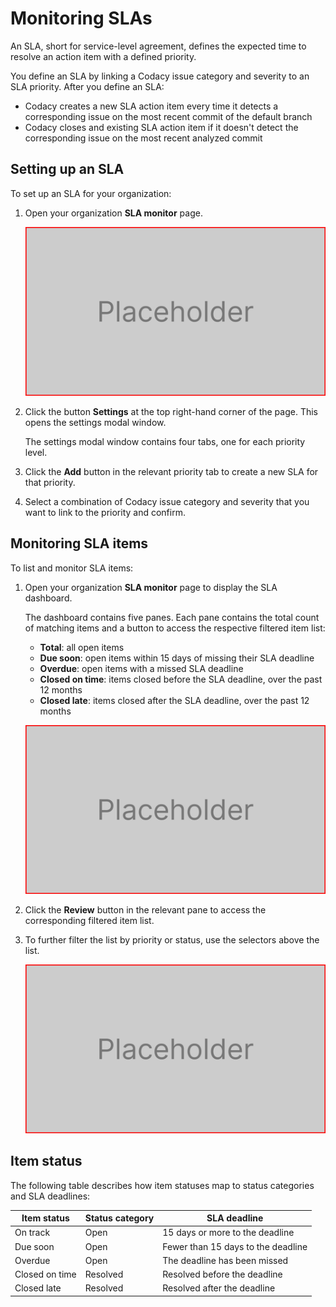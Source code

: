 <!--
TODO:
- Confirm that the SLA deadline for "due soon" is <= 15 days.
- Confirm that new issues on the *default branch* create new items.
- Dashboard, total: confirm whether we're listing all items or all open items.
-->

# Monitoring SLAs <!-- *** Concepts *** -->

An SLA, short for service-level agreement, defines the expected time to resolve an action item with a defined priority.

You define an SLA by linking a Codacy issue category and severity to an SLA priority. After you define an SLA:

-   Codacy creates a new SLA action item every time it detects a corresponding issue on the most recent commit of the default branch
-   Codacy closes and existing SLA action item if it doesn't detect the corresponding issue on the most recent analyzed commit

<!-- *** Tasks *** -->
## Setting up an SLA

To set up an SLA for your organization:

1.  Open your organization **SLA monitor** page.

    ![Adding a repository](images/monitoring-slas-placeholder.png)

1.  Click the button **Settings** at the top right-hand corner of the page. This opens the settings modal window.

    The settings modal window contains four tabs, one for each priority level.

1.  Click the **Add** button in the relevant priority tab to create a new SLA for that priority.

1.  Select a combination of Codacy issue category and severity that you want to link to the priority and confirm.

## Monitoring SLA items

To list and monitor SLA items:

1.  Open your organization **SLA monitor** page to display the SLA dashboard.

    The dashboard contains five panes. Each pane contains the total count of matching items and a button to access the respective filtered item list:

    -   **Total**: all open items<!-- TODO confirm if we're listing all items or all open items -->
    -   **Due soon**: open items within 15 days of missing their SLA deadline
    -   **Overdue**: open items with a missed SLA deadline
    -   **Closed on time**: items closed before the SLA deadline, over the past 12 months
    -   **Closed late**: items closed after the SLA deadline, over the past 12 months

    ![Adding a repository](images/monitoring-slas-placeholder.png)

1.  Click the **Review** button in the relevant pane to access the corresponding filtered item list.

1.  To further filter the list by priority or status, use the selectors above the list.

    ![Adding a repository](images/monitoring-slas-placeholder.png)

<!-- *** Reference *** -->
## Item status

The following table describes how item statuses map to status categories and SLA deadlines:

| Item status    | Status category | SLA deadline                       |
|----------------|-----------------|------------------------------------|
| On track       | Open            | 15 days or more to the deadline    |
| Due soon       | Open            | Fewer than 15 days to the deadline |
| Overdue        | Open            | The deadline has been missed       |
| Closed on time | Resolved        | Resolved before the deadline       |
| Closed late    | Resolved        | Resolved after the deadline        |